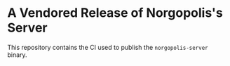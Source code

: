 # A Vendored Release of Norgopolis's Server

This repository contains the CI used to publish the `norgopolis-server` binary.
